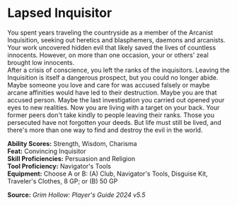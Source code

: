 # Lapsed Inquisitor

You spent years traveling the countryside as a member of the Arcanist Inquisition, seeking out heretics and blasphemers, daemons and arcanists. Your work uncovered hidden evil that likely saved the lives of countless innocents. However, on more than one occasion, your or others' zeal brought low innocents.  
After a crisis of conscience, you left the ranks of the inquisitors. Leaving the Inquisition is itself a dangerous prospect, but you could no longer abide. Maybe someone you love and care for was accused falsely or maybe arcane affinities would have led to their destruction. Maybe you are that accused person. Maybe the last investigation you carried out opened your eyes to new realities. Now you are living with a target on your back. Your former peers don't take kindly to people leaving their ranks. Those you persecuted have not forgotten your deeds. But life must still be lived, and there's more than one way to find and destroy the evil in the world.

**Ability Scores:** Strength, Wisdom, Charisma  
**Feat:** Convincing Inquisitor  
**Skill Proficiencies:** Persuasion and Religion  
**Tool Proficiency:** Navigator's Tools  
**Equipment:** Choose A or B: (A) Club, Navigator's Tools, Disguise Kit, Traveler's Clothes, 8 GP; or (B) 50 GP



**Source:** *Grim Hollow: Player's Guide 2024 v5.5*